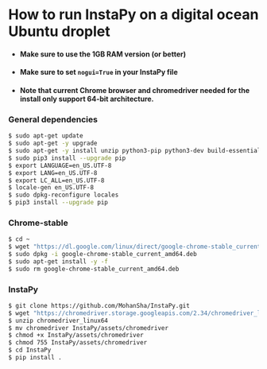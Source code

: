 # How to run InstaPy on a digital ocean Ubuntu droplet

- #### Make sure to use the 1GB RAM version (or better)

- #### Make sure to set ```nogui=True``` in your InstaPy file
- #### Note that current Chrome browser and chromedriver needed for the install only support 64-bit architecture. 

### General dependencies

```sh
$ sudo apt-get update
$ sudo apt-get -y upgrade
$ sudo apt-get -y install unzip python3-pip python3-dev build-essential libssl-dev libffi-dev xvfb
$ sudo pip3 install --upgrade pip
$ export LANGUAGE=en_US.UTF-8
$ export LANG=en_US.UTF-8
$ export LC_ALL=en_US.UTF-8
$ locale-gen en_US.UTF-8
$ sudo dpkg-reconfigure locales
$ pip3 install --upgrade pip
```

### Chrome-stable

```sh
$ cd ~
$ wget "https://dl.google.com/linux/direct/google-chrome-stable_current_amd64.deb"
$ sudo dpkg -i google-chrome-stable_current_amd64.deb
$ sudo apt-get install -y -f
$ sudo rm google-chrome-stable_current_amd64.deb
```

### InstaPy

```bash
$ git clone https://github.com/MohanSha/InstaPy.git
$ wget "https://chromedriver.storage.googleapis.com/2.34/chromedriver_linux64.zip"
$ unzip chromedriver_linux64
$ mv chromedriver InstaPy/assets/chromedriver
$ chmod +x InstaPy/assets/chromedriver
$ chmod 755 InstaPy/assets/chromedriver
$ cd InstaPy
$ pip install .
```
